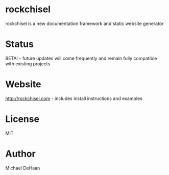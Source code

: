 rockchisel
==========

rockchisel is a new documentation framework and static website generator

Status
======

BETA! - future updates will come frequently and remain fully compatible with existing projects

Website
=======

http://rockchisel.com - includes install instructions and examples

License
=======

MIT

Author
======

Michael DeHaan <michael AT michaeldehaan.net>

